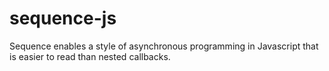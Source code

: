 # sequence-js
Sequence enables a style of asynchronous programming in Javascript that is easier to read than nested callbacks.
